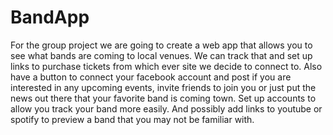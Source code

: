 # BandApp


For the group project we are going to create a web app that allows you to see what bands are coming to local venues. We can track that and set up links to purchase tickets from which ever site we decide to connect to. Also have a button to connect your facebook account and post if you are interested in any upcoming events, invite friends to join you or just put the news out there that your favorite band is coming town. Set up accounts to allow you track your band more easily. And possibly add links to youtube or spotify to preview a band that you may not be familiar with.
